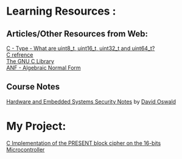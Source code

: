 # Learning Resources :

## Articles/Other Resources from Web:
[C - Type - What are uint8_t, uint16_t, uint32_t and uint64_t? ](https://www.badprog.com/c-type-what-are-uint8-t-uint16-t-uint32-t-and-uint64-t)
<br/>
[C refrence](https://en.cppreference.com/w/c)
<br/>
[The GNU C Library](https://www.gnu.org/software/libc/manual/html_node/index.html#SEC_Contents)
<br/>
[ANF - Algebraic Normal Form ](https://blog.demofox.org/2016/04/09/turning-a-truth-table-into-a-digital-circuit-anf/)
<br/>

## Course Notes
[Hardware and Embedded Systems Security Notes](https://github.com/david-oswald/hwsec_lecture_notes) by [David Oswald](https://github.com/david-oswald)

# My Project:
[C Implementation of the PRESENT block cipher on the 16-bits Microcontroller ](https://github.com/0xb1tByte/PRESENT)
